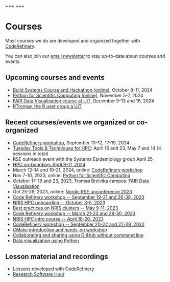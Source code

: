 +++
+++

# Courses

Most courses we do are developed and organized together with
[CodeRefinery](https://coderefinery.org/).

You can also join our [email newsletter](@/contact.md) to stay up-to-date about
courses and events.


## Upcoming courses and events

- [Build Systems Course and Hackathon (online)](https://www.kth.se/form/build-systems-course-and-hackathon-part-i), October 8-11, 2024
- [Python for Scientific Computing (online)](https://www.aalto.fi/en/events/python-for-scientific-computing-5-7november2024), November 5-7, 2024
- [FAIR Data Visualisation course at UiT](https://uit.no/tavla/artikkel/850361/fair_data_visualisation_-_phd_course_2_ects), December 9-13 and 16, 2024
- [RTromsø, the R user group a UiT](https://uit-no.github.io/rtromso/)


## Recent courses/events we organized or co-organized

- [CodeRefinery workshop](https://coderefinery.github.io/2024-09-10-workshop/), September 10-12, 17-19, 2024
- [Tuesday Tools & Techniques for HPC](https://scicomp.aalto.fi/training/scip/ttt4hpc-2024/): April 16 and 23, May 7 and 14 (4 sessions in total)
- RSE outreach event with the Systems Epidemiology group April 25
- [HPC on-boarding: April 9-11, 2024](https://documentation.sigma2.no/training/events/2024-04-hpc-on-boarding.html)
- March 12-14 and 19-21, 2024, online: [CodeRefinery workshop](https://coderefinery.github.io/2024-03-12-workshop/)
- Nov 7-10, 2023, online: [Python for Scientific Computing](https://scicomp.aalto.fi/training/scip/python-for-scicomp-2023/)
- October 17-19 and 23, 2023, Tromsø Breivika campus: [FAIR Data Visualisation](https://uit.no/tavla/artikkel/823818/fair_data_visualisation)
- Oct 25-26, 2023, online: [Nordic RSE unconference 2023](https://nordic-rse.org/events/2023-online-unconference/)
- [Code Refinery workshop -- September 19-21 and 26-38, 2023](https://coderefinery.org/workshops/upcoming/)
- [NRIS HPC onboarding -- October 3-5, 2023](https://documentation.sigma2.no/training/events/2023-10-hpc-on-boarding.html)
- [Best practices on NRIS clusters -- May 9-11, 2023](https://documentation.sigma2.no/training/events/2023-05-best-practices-on-NRIS-clusters.html)
- [Code Refinery workshop -- March 21-23 and 28-30, 2023](https://coderefinery.org/workshops/upcoming/)
- [NRIS HPC intro course -- April 18-20, 2023](https://documentation.sigma2.no/training/events/2023-04-hpc-on-boarding.html)
- [CodeRefinery workshop -- September 20-22 and 27-29, 2022](https://coderefinery.github.io/2022-09-20-workshop/)
- [CMake introduction and hands-on workshop](https://coderefinery.github.io/cmake-workshop/)
- [Collaborating and sharing using GitHub without command line](https://coderefinery.github.io/github-without-command-line/)
- [Data visualization using Python](https://coderefinery.github.io/data-visualization-python/)


## Lesson material and recordings

- [Lessons developed with CodeRefinery](https://coderefinery.org/lessons/)
- [Research Software Hour](https://researchsoftwarehour.github.io/)
